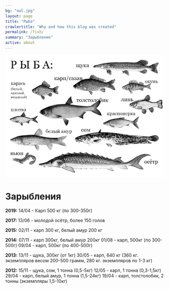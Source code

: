 ```yaml
---
bg: "owl.jpg"
layout: page
title: "Рыба"
crawlertitle: "Why and how this blog was created"
permalink: /fish/
summary: "Зарыбление"
active: about
---
```


<img src="/images/fish.jpg" alt="Рыба на озере Выгоничанка" width="702" />

Зарыбления
=====

**2019:**
14/04 - Карп 500 кг (по 300-350г)

**2017:**
13/06 - молодой осётр, более 150 голов

**2015:**
02/11 - карп 300 кг, белый амур 200 кг

**2014:**
07/11 - карп 300кг, белый амур 200кг
01/08 - карп, 500кг (по 300-500г)
09/04 - карп, 500кг (по 400-500г)

**2013:**
13/11 - щука, 300кг (от 1кг)
30/05 - карп, 640 кг (360 кг. экземпляров весом 200-500 грамм, 280 кг. экземпляров по 1-3 кг)

**2012:**
15/11 - щука, сом, 1 тонна (0,5-5кг)
12/05 - карп, 1 тонна (0,3-1,5кг)
29/04 - карп, белый амур, 1 тонна (1,5-24кг)
19/04 - карп, толстолобик, 2 тонны (экземпляры 1,5-10кг)
